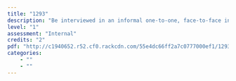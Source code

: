 ```yaml
---
title: "1293"
description: "Be interviewed in an informal one-to-one, face-to-face interview"
level: "1"
assessment: "Internal"
credits: "2"
pdf: "http://c1940652.r52.cf0.rackcdn.com/55e4dc66ff2a7c0777000ef1/1293.pdf"
categories:
    - ""
    - ""
---
```

